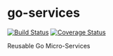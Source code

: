 # go-services

[![Build Status](https://travis-ci.org/acoshift/go-services.svg?branch=master)](https://travis-ci.org/acoshift/go-services)
[![Coverage Status](https://coveralls.io/repos/github/acoshift/go-services/badge.svg?branch=master)](https://coveralls.io/github/acoshift/go-services?branch=master)

Reusable Go Micro-Services
